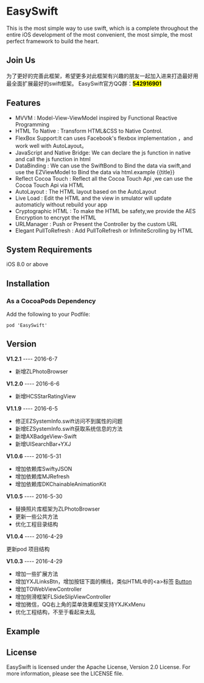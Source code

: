 # EasySwift
This is the most simple way to use swift, which is a complete throughout the entire iOS development of the most convenient, the most simple, the most perfect framework to build the heart.

## Join Us 
为了更好的完善此框架，希望更多对此框架有兴趣的朋友一起加入进来打造最好用最全面扩展最好的swift框架。
EasySwift官方QQ群：<mark>**542916901**</mark>

## Features
* MVVM : Model-View-ViewModel inspired by Functional Reactive Programming
* HTML To Native : Transform HTML&CSS to Native Control.
* FlexBox Support:It can uses Facebook's flexbox implementation ，and work well with AutoLayout。
* JavaScript and Native Bridge: We can declare the js function in native and call the js function in html
* DataBinding : We can use the SwiftBond to Bind the data via swift,and use the EZViewModel to Bind the data via html.example {{title}}
* Reflect Cocoa Touch : Reflect all the Cocoa Touch Api ,we can use the Cocoa Touch Api via HTML
* AutoLayout : The HTML layout based on the AutoLayout
* Live Load : Edit the HTML and the view in smulator will update automaticly without rebuild your app
* Cryptographic HTML : To make the HTML be safety,we provide the AES Encryption to encrypt the HTML
* URLManager : Push or Present the Controller by the custom URL
* Elegant PullToRefresh : Add PullToRefresh or InfiniteScrolling by HTML

## System Requirements
iOS 8.0 or above

## Installation
### As a CocoaPods Dependency
Add the following to your Podfile:

	pod 'EasySwift'
	
## Version
**V1.2.1** ---- 2016-6-7

* 新增ZLPhotoBrowser


**V1.2.0** ---- 2016-6-6

* 新增HCSStarRatingView

**V1.1.9** ---- 2016-6-5

* 修正EZSystemInfo.swift访问不到属性的问题
* 新增EZSystemInfo.swift获取系统信息的方法
* 新增AXBadgeView-Swift
* 新增UISearchBar+YXJ

**V1.0.6** ---- 2016-5-31

* 增加依赖库SwiftyJSON
* 增加依赖库MJRefresh
* 增加依赖库DKChainableAnimationKit
  
**V1.0.5** ---- 2016-5-30

* 替换照片库框架为ZLPhotoBrowser
* 更新一些公共方法
* 优化工程目录结构


**V1.0.4** ---- 2016-4-29 

更新pod 项目结构

**V1.0.3** ---- 2016-4-29 

* 增加一些扩展方法
* 增加YXJLinksBtn，增加按钮下面的横线，类似HTML中的\<a>标签 [Button]()
* 增加TOWebViewController
* 增加侧滑框架FLSideSlipViewController
* 增加微信，QQ右上角的菜单效果框架支持YXJKxMenu
* 优化工程结构，不至于看起来太乱
	
## Example

## License
EasySwift is licensed under the Apache License, Version 2.0 License. For more information, please see the LICENSE file.
